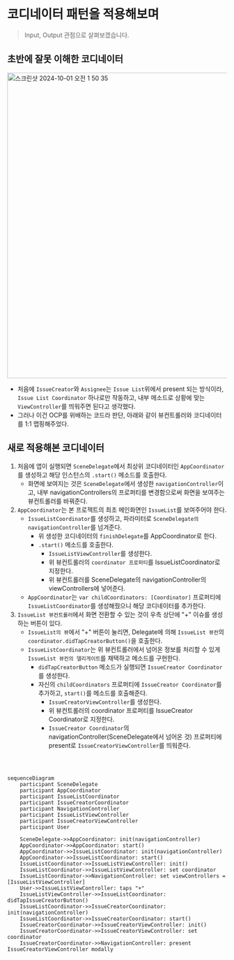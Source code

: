 # 코디네이터 패턴을 적용해보며
> Input, Output 관점으로 살펴보겠습니다.

## 초반에 잘못 이해한 코디네이터

<img width="700" alt="스크린샷 2024-10-01 오전 1 50 35" src="https://github.com/user-attachments/assets/d3ee8e48-0b5e-4481-b930-d02b8e77a271">

- 처음에 `IssueCreator`와 `Assignee`는 `Issue List`위에서 present 되는 방식이라,
`Issue List Coordinator` 하나로만 작동하고, 내부 메소드로 상황에 맞는 `ViewController`를 띄워주면 된다고 생각했다.
- 그러나 이건 OCP를 위배하는 코드라 판단, 아래와 같이 뷰컨트롤러와 코디네이터를 1:1 맵핑해주었다.

## 새로 적용해본 코디네이터

1. 처음에 앱이 실행되면 `SceneDelegate`에서 최상위 코디네이터인 `AppCoordinator`를 생성하고 해당 인스턴스의 `.start()` 메소드를 호출한다.
    - 화면에 보여지는 것은 `SceneDelegate`에서 생성한 `navigationController`이고, 내부 navigationControllers의 프로퍼티를 변경함으로써 화면을 보여주는 뷰컨트롤러를 바꿔준다.
2. `AppCoordinator`는 본 프로젝트의 최초 메인화면인 `IssueList`를 보여주어야 한다.
    - `IssueListCoordinator`를 생성하고, 파라미터로 `SceneDelegate의 navigationController`를 넘겨준다.
        - 위 생성한 코디네이터의 `finishDelegate`를 AppCoordinator로 한다.
        - `.start()` 메소드를 호출한다.
            - `IssueListViewController`를 생성한다.
            - 위 뷰컨트롤러의 `coordinator 프로퍼티`를 IssueListCoordinator로 지정한다.
            - 위 뷰컨트롤러를 SceneDelegate의 navigationController의 viewControllers에 넣어준다.
    - `AppCoordinator`는 `var childCoordinators: [Coordinator]` 프로퍼티에 `IssueListCoordinator`를 생성해줬으니 해당 코디네이터를 추가한다.
3. `IssueList 뷰컨트롤러`에서 화면 전환할 수 있는 것이 우측 상단에 "+" 이슈를 생성하는 버튼이 있다.
    - `IssueList의 뷰`에서 "+" 버튼이 눌리면, Delegate에 의해 `IssueList 뷰컨`의 `coordinator.didTapCreatorButton()`을 호출한다.
    - `IssueListCoordinator`는 위 뷰컨트롤러에서 넘어온 정보를 처리할 수 있게 `IssueList 뷰컨의 델리게이트`를 채택하고 메소드를 구현한다.
        - `didTapCreatorButton` 메소드가 실행되면 `IssueCreator Coordinator`를 생성한다.
        - 자신의 `childCoordinators` 프로퍼티에 `IssueCreator Coordinator`를 추가하고, `start()`를 메소드를 호출해준다.
            - `IssueCreatorViewController`를 생성한다.
            - 위 뷰컨트롤러의 coordinator 프로퍼티를 IssueCreator Coordinator로 지정한다.
            - `IssueCreator Coordinator`의 navigationController(SceneDelegate에서 넘어온 것) 프로퍼티에 present로 `IssueCreatorViewController`를 띄워준다.

<br>

``` mermaid 

sequenceDiagram
    participant SceneDelegate
    participant AppCoordinator
    participant IssueListCoordinator
    participant IssueCreatorCoordinator
    participant NavigationController
    participant IssueListViewController
    participant IssueCreatorViewController
    participant User

    SceneDelegate->>AppCoordinator: init(navigationController)
    AppCoordinator->>AppCoordinator: start()
    AppCoordinator->>IssueListCoordinator: init(navigationController)
    AppCoordinator->>IssueListCoordinator: start()
    IssueListCoordinator->>IssueListViewController: init()
    IssueListCoordinator->>IssueListViewController: set coordinator
    IssueListCoordinator->>NavigationController: set viewControllers = [IssueListViewController]
    User->>IssueListViewController: taps "+"
    IssueListViewController->>IssueListCoordinator: didTapIssueCreatorButton()
    IssueListCoordinator->>IssueCreatorCoordinator: init(navigationController)
    IssueListCoordinator->>IssueCreatorCoordinator: start()
    IssueCreatorCoordinator->>IssueCreatorViewController: init()
    IssueCreatorCoordinator->>IssueCreatorViewController: set coordinator
    IssueCreatorCoordinator->>NavigationController: present IssueCreatorViewController modally
    
```
